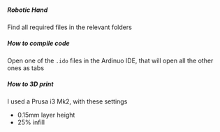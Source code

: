 ##### Robotic Hand
Find all required files in the relevant folders

##### How to compile code
Open one of the `.ido` files in the Ardinuo IDE, that will open all the other ones as tabs

##### How to 3D print
I used a Prusa i3 Mk2, with these settings
- 0.15mm layer height
- 25% infill
